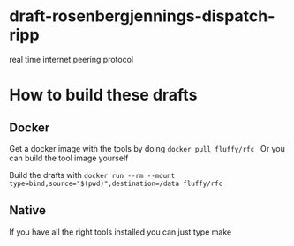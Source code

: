 # draft-rosenbergjennings-dispatch-ripp
real time internet peering protocol



# How to build these drafts

## Docker

Get a docker image with the tools by doing
`docker pull fluffy/rfc `
Or you can build the tool image yourself

Build the drafts with
`
    docker run --rm --mount type=bind,source="$(pwd)",destination=/data
    fluffy/rfc
` 

## Native

If you have all the right tools installed you can just type make

